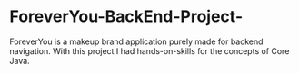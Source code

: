 # ForeverYou-BackEnd-Project-
ForeverYou is a makeup brand application purely made for backend navigation. With this project I had hands-on-skills for the concepts of Core Java.
